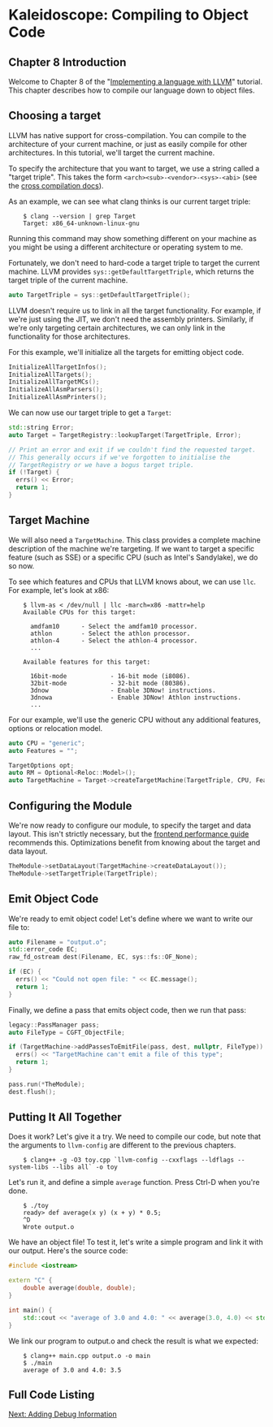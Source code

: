 # Kaleidoscope: Compiling to Object Code

## Chapter 8 Introduction

Welcome to Chapter 8 of the \"[Implementing a language with LLVM](index.html)\" tutorial. This chapter describes how to compile our language down to object files.

## Choosing a target

LLVM has native support for cross-compilation. You can compile to the architecture of your current machine, or just as easily compile for other architectures. In this tutorial, we\'ll target the current machine.

To specify the architecture that you want to target, we use a string called a \"target triple\". This takes the form `<arch><sub>-<vendor>-<sys>-<abi>` (see the [cross compilation docs](https://clang.llvm.org/docs/CrossCompilation.html#target-triple)).

As an example, we can see what clang thinks is our current target triple:
```
    $ clang --version | grep Target
    Target: x86_64-unknown-linux-gnu
```

Running this command may show something different on your machine as you might be using a different architecture or operating system to me.

Fortunately, we don\'t need to hard-code a target triple to target the current machine. LLVM provides `sys::getDefaultTargetTriple`, which returns the target triple of the current machine.

``` c++
auto TargetTriple = sys::getDefaultTargetTriple();
```

LLVM doesn\'t require us to link in all the target functionality. For example, if we\'re just using the JIT, we don\'t need the assembly printers. Similarly, if we\'re only targeting certain architectures, we can only link in the functionality for those architectures.

For this example, we\'ll initialize all the targets for emitting object code.

``` c++
InitializeAllTargetInfos();
InitializeAllTargets();
InitializeAllTargetMCs();
InitializeAllAsmParsers();
InitializeAllAsmPrinters();
```

We can now use our target triple to get a `Target`:

``` c++
std::string Error;
auto Target = TargetRegistry::lookupTarget(TargetTriple, Error);

// Print an error and exit if we couldn't find the requested target.
// This generally occurs if we've forgotten to initialise the
// TargetRegistry or we have a bogus target triple.
if (!Target) {
  errs() << Error;
  return 1;
}
```

## Target Machine

We will also need a `TargetMachine`. This class provides a complete machine description of the machine we\'re targeting. If we want to target a specific feature (such as SSE) or a specific CPU (such as Intel\'s Sandylake), we do so now.

To see which features and CPUs that LLVM knows about, we can use `llc`. For example, let\'s look at x86:
```
    $ llvm-as < /dev/null | llc -march=x86 -mattr=help
    Available CPUs for this target:

      amdfam10      - Select the amdfam10 processor.
      athlon        - Select the athlon processor.
      athlon-4      - Select the athlon-4 processor.
      ...

    Available features for this target:

      16bit-mode            - 16-bit mode (i8086).
      32bit-mode            - 32-bit mode (80386).
      3dnow                 - Enable 3DNow! instructions.
      3dnowa                - Enable 3DNow! Athlon instructions.
      ...
```

For our example, we\'ll use the generic CPU without any additional features, options or relocation model.

``` c++
auto CPU = "generic";
auto Features = "";

TargetOptions opt;
auto RM = Optional<Reloc::Model>();
auto TargetMachine = Target->createTargetMachine(TargetTriple, CPU, Features, opt, RM);
```

## Configuring the Module

We\'re now ready to configure our module, to specify the target and data layout. This isn\'t strictly necessary, but the [frontend performance guide](../Frontend/PerformanceTips.html) recommends this. Optimizations benefit from knowing about the target and data layout.

``` c++
TheModule->setDataLayout(TargetMachine->createDataLayout());
TheModule->setTargetTriple(TargetTriple);   
```

## Emit Object Code

We\'re ready to emit object code! Let\'s define where we want to write our file to:

``` c++
auto Filename = "output.o";
std::error_code EC;
raw_fd_ostream dest(Filename, EC, sys::fs::OF_None);

if (EC) {
  errs() << "Could not open file: " << EC.message();
  return 1;
}
```

Finally, we define a pass that emits object code, then we run that pass:

``` c++
legacy::PassManager pass;
auto FileType = CGFT_ObjectFile;

if (TargetMachine->addPassesToEmitFile(pass, dest, nullptr, FileType)) {
  errs() << "TargetMachine can't emit a file of this type";
  return 1;
}

pass.run(*TheModule);
dest.flush();
```

## Putting It All Together

Does it work? Let\'s give it a try. We need to compile our code, but note that the arguments to `llvm-config` are different to the previous chapters.
```
    $ clang++ -g -O3 toy.cpp `llvm-config --cxxflags --ldflags --system-libs --libs all` -o toy
```

Let\'s run it, and define a simple `average` function. Press Ctrl-D when you\'re done.
```
    $ ./toy
    ready> def average(x y) (x + y) * 0.5;
    ^D
    Wrote output.o
```

We have an object file! To test it, let\'s write a simple program and link it with our output. Here\'s the source code:

``` c++
#include <iostream>

extern "C" {
    double average(double, double);
}

int main() {
    std::cout << "average of 3.0 and 4.0: " << average(3.0, 4.0) << std::endl;
}
```

We link our program to output.o and check the result is what we expected:
```
    $ clang++ main.cpp output.o -o main
    $ ./main
    average of 3.0 and 4.0: 3.5
```

## Full Code Listing

[Next: Adding Debug Information](LangImpl09.html)
